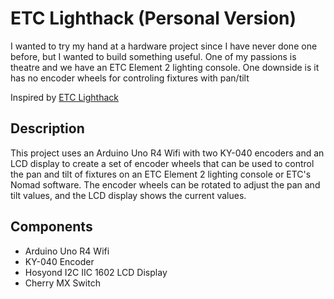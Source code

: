 # ETC Lighthack (Personal Version)

I wanted to try my hand at a hardware project since I have never done one before, but I wanted to build something useful. One of my passions is theatre and we have an ETC Element 2 lighting console. One downside is it has no encoder wheels for controling fixtures with pan/tilt

Inspired by [ETC Lighthack](https://github.com/ETCLabs/lighthack/tree/master)

## Description
This project uses an Arduino Uno R4 Wifi with two KY-040 encoders and an LCD display to create a set of encoder wheels that can be used to control the pan and tilt of fixtures on an ETC Element 2 lighting console or ETC's Nomad software. The encoder wheels can be rotated to adjust the pan and tilt values, and the LCD display shows the current values.


## Components
- Arduino Uno R4 Wifi
- KY-040 Encoder
- Hosyond I2C IIC 1602 LCD Display
- Cherry MX Switch
